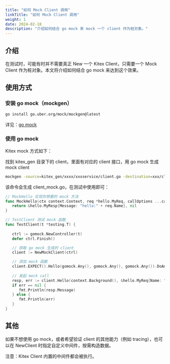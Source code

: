 ```yaml
---
title: "如何 Mock Client 调用"
linkTitle: "如何 Mock Client 调用"
weight: 1
date: 2024-02-18
description: "介绍如何结合 go mock 来 mock 一个 client 作为桩对象。"
---
```


## 介绍

在测试时，可能有时并不需要真正 New 一个 Kitex Client，只需要一个 Mock Client 作为桩对象。本文将介绍如何结合 go mock 来达到这个效果。

## 使用方式

### 安装 go mock（mockgen）

```bash
go install go.uber.org/mock/mockgen@latest
```

详见：[go mock](https://github.com/uber-go/mock)

### 使用 go mock

Kitex mock 方式如下：

找到 kitex_gen 目录下的 client，里面有对应的 client 接口，用 go mock 生成 mock client

```bash
mockgen -source=kitex_gen/xxxx/xxxservice/client.go -destination=xxx/client_mock.go -package=xxx
```

该命令会生成 client_mock.go，在测试中使用即可：

```go
// MockHello 实现你想要的 mock 方法
func MockHello(ctx context.Context, req *hello.MyReq, callOptions ...callopt.Option) (*hello1.MyResp, error) {
   return &hello.MyResp{Message: "hello:" + req.Name}, nil
}

// TestClient 测试 mock 函数
func TestClient(t *testing.T) {
    
   ctrl := gomock.NewController(t)
   defer ctrl.Finish()

   // 获取 go mock 生成的 client
   client := NewMockClient(ctrl)

   // 添加 mock 函数
   client.EXPECT().Hello(gomock.Any(), gomock.Any(), gomock.Any()).DoAndReturn(MockHello).AnyTimes()
   
   // 发起 mock call
   resp, err := client.Hello(context.Background(), &hello.MyReq{Name: "bd"})
   if err == nil {
      fmt.Println(resp.Message)
   } else {
      fmt.Println(err)
   }
}
```

## 其他

如果不想使用 go mock，或者希望验证 client 的其他能力（例如 tracing），也可以在 NewClient 时指定自定义中间件，按需构造数据。

注意：Kitex Client 内置的中间件都会被执行。
